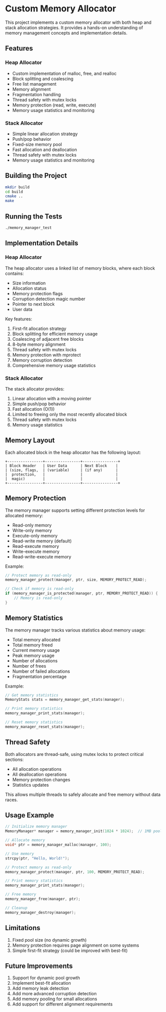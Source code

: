# Custom Memory Allocator

This project implements a custom memory allocator with both heap and stack allocation strategies. It provides a hands-on understanding of memory management concepts and implementation details.

## Features

### Heap Allocator
- Custom implementation of malloc, free, and realloc
- Block splitting and coalescing
- Free list management
- Memory alignment
- Fragmentation handling
- Thread safety with mutex locks
- Memory protection (read, write, execute)
- Memory usage statistics and monitoring

### Stack Allocator
- Simple linear allocation strategy
- Push/pop behavior
- Fixed-size memory pool
- Fast allocation and deallocation
- Thread safety with mutex locks
- Memory usage statistics and monitoring

## Building the Project

```bash
mkdir build
cd build
cmake ..
make
```

## Running the Tests

```bash
./memory_manager_test
```

## Implementation Details

### Heap Allocator
The heap allocator uses a linked list of memory blocks, where each block contains:
- Size information
- Allocation status
- Memory protection flags
- Corruption detection magic number
- Pointer to next block
- User data

Key features:
1. First-fit allocation strategy
2. Block splitting for efficient memory usage
3. Coalescing of adjacent free blocks
4. 8-byte memory alignment
5. Thread safety with mutex locks
6. Memory protection with mprotect
7. Memory corruption detection
8. Comprehensive memory usage statistics

### Stack Allocator
The stack allocator provides:
1. Linear allocation with a moving pointer
2. Simple push/pop behavior
3. Fast allocation (O(1))
4. Limited to freeing only the most recently allocated block
5. Thread safety with mutex locks
6. Memory usage statistics

## Memory Layout

Each allocated block in the heap allocator has the following layout:
```
+----------------+----------------+----------------+
| Block Header   | User Data      | Next Block    |
| (size, flags,  | (variable)     | (if any)      |
|  protection,   |                |               |
|  magic)        |                |               |
+----------------+----------------+----------------+
```

## Memory Protection

The memory manager supports setting different protection levels for allocated memory:
- Read-only memory
- Write-only memory
- Execute-only memory
- Read-write memory (default)
- Read-execute memory
- Write-execute memory
- Read-write-execute memory

Example:
```c
// Protect memory as read-only
memory_manager_protect(manager, ptr, size, MEMORY_PROTECT_READ);

// Check if memory is read-only
if (memory_manager_is_protected(manager, ptr, MEMORY_PROTECT_READ)) {
    // Memory is read-only
}
```

## Memory Statistics

The memory manager tracks various statistics about memory usage:
- Total memory allocated
- Total memory freed
- Current memory usage
- Peak memory usage
- Number of allocations
- Number of frees
- Number of failed allocations
- Fragmentation percentage

Example:
```c
// Get memory statistics
MemoryStats stats = memory_manager_get_stats(manager);

// Print memory statistics
memory_manager_print_stats(manager);

// Reset memory statistics
memory_manager_reset_stats(manager);
```

## Thread Safety

Both allocators are thread-safe, using mutex locks to protect critical sections:
- All allocation operations
- All deallocation operations
- Memory protection changes
- Statistics updates

This allows multiple threads to safely allocate and free memory without data races.

## Usage Example

```c
// Initialize memory manager
MemoryManager* manager = memory_manager_init(1024 * 1024);  // 1MB pool

// Allocate memory
void* ptr = memory_manager_malloc(manager, 100);

// Use memory
strcpy(ptr, "Hello, World!");

// Protect memory as read-only
memory_manager_protect(manager, ptr, 100, MEMORY_PROTECT_READ);

// Print memory statistics
memory_manager_print_stats(manager);

// Free memory
memory_manager_free(manager, ptr);

// Cleanup
memory_manager_destroy(manager);
```

## Limitations

1. Fixed pool size (no dynamic growth)
2. Memory protection requires page alignment on some systems
3. Simple first-fit strategy (could be improved with best-fit)

## Future Improvements

1. Support for dynamic pool growth
2. Implement best-fit allocation
3. Add memory leak detection
4. Add more advanced corruption detection
5. Add memory pooling for small allocations
6. Add support for different alignment requirements 